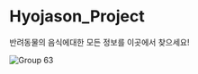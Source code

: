 # Hyojason_Project
<a> 반려동물의 음식에대한 모든 정보를 이곳에서 찾으세요!</a>

![Group 63](https://user-images.githubusercontent.com/73941301/128029110-9310d7d3-f808-4133-a11b-0d01a8b167d5.png)

